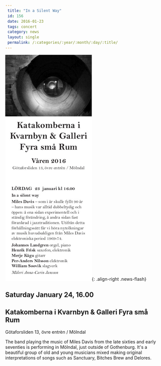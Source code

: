 ```yaml
---
 title: "In a Silent Way"
 id: 156
 date: 2016-01-23
 tags: concert
 category: news
 layout: single
 permalink: /:categories/:year/:month/:day/:title/
---
```

![image-right](/assets/images/news/katakomberna.jpg){: .align-right .news-flash}

<h2> Saturday January 24, 16.00 </h2>
<h2> Katakomberna i Kvarnbyn & Galleri Fyra små Rum</h2>

<p>Götaforsliden 13, övre entrèn / Mölndal</p>
The band playing the music of Miles Davis from the late sixties and early seventies is performing in Mölndal, just outside of Gothenburg. It's a beautiful group of old and young musicians mixed making original interpretations of songs such as Sanctuary, Bitches Brew and Delores.


